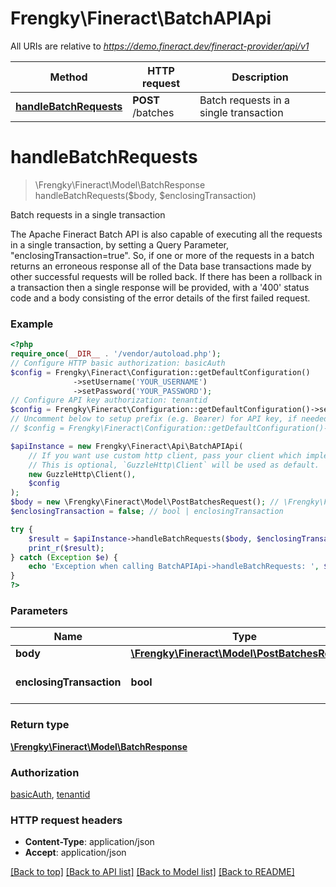 # Frengky\Fineract\BatchAPIApi

All URIs are relative to *https://demo.fineract.dev/fineract-provider/api/v1*

Method | HTTP request | Description
------------- | ------------- | -------------
[**handleBatchRequests**](BatchAPIApi.md#handlebatchrequests) | **POST** /batches | Batch requests in a single transaction

# **handleBatchRequests**
> \Frengky\Fineract\Model\BatchResponse handleBatchRequests($body, $enclosingTransaction)

Batch requests in a single transaction

The Apache Fineract Batch API is also capable of executing all the requests in a single transaction, by setting a Query Parameter, \"enclosingTransaction=true\". So, if one or more of the requests in a batch returns an erroneous response all of the Data base transactions made by other successful requests will be rolled back.  If there has been a rollback in a transaction then a single response will be provided, with a '400' status code and a body consisting of the error details of the first failed request.

### Example
```php
<?php
require_once(__DIR__ . '/vendor/autoload.php');
// Configure HTTP basic authorization: basicAuth
$config = Frengky\Fineract\Configuration::getDefaultConfiguration()
              ->setUsername('YOUR_USERNAME')
              ->setPassword('YOUR_PASSWORD');
// Configure API key authorization: tenantid
$config = Frengky\Fineract\Configuration::getDefaultConfiguration()->setApiKey('fineract-platform-tenantid', 'YOUR_API_KEY');
// Uncomment below to setup prefix (e.g. Bearer) for API key, if needed
// $config = Frengky\Fineract\Configuration::getDefaultConfiguration()->setApiKeyPrefix('fineract-platform-tenantid', 'Bearer');

$apiInstance = new Frengky\Fineract\Api\BatchAPIApi(
    // If you want use custom http client, pass your client which implements `GuzzleHttp\ClientInterface`.
    // This is optional, `GuzzleHttp\Client` will be used as default.
    new GuzzleHttp\Client(),
    $config
);
$body = new \Frengky\Fineract\Model\PostBatchesRequest(); // \Frengky\Fineract\Model\PostBatchesRequest | 
$enclosingTransaction = false; // bool | enclosingTransaction

try {
    $result = $apiInstance->handleBatchRequests($body, $enclosingTransaction);
    print_r($result);
} catch (Exception $e) {
    echo 'Exception when calling BatchAPIApi->handleBatchRequests: ', $e->getMessage(), PHP_EOL;
}
?>
```

### Parameters

Name | Type | Description  | Notes
------------- | ------------- | ------------- | -------------
 **body** | [**\Frengky\Fineract\Model\PostBatchesRequest**](../Model/PostBatchesRequest.md)|  |
 **enclosingTransaction** | **bool**| enclosingTransaction | [optional] [default to false]

### Return type

[**\Frengky\Fineract\Model\BatchResponse**](../Model/BatchResponse.md)

### Authorization

[basicAuth](../../README.md#basicAuth), [tenantid](../../README.md#tenantid)

### HTTP request headers

 - **Content-Type**: application/json
 - **Accept**: application/json

[[Back to top]](#) [[Back to API list]](../../README.md#documentation-for-api-endpoints) [[Back to Model list]](../../README.md#documentation-for-models) [[Back to README]](../../README.md)

